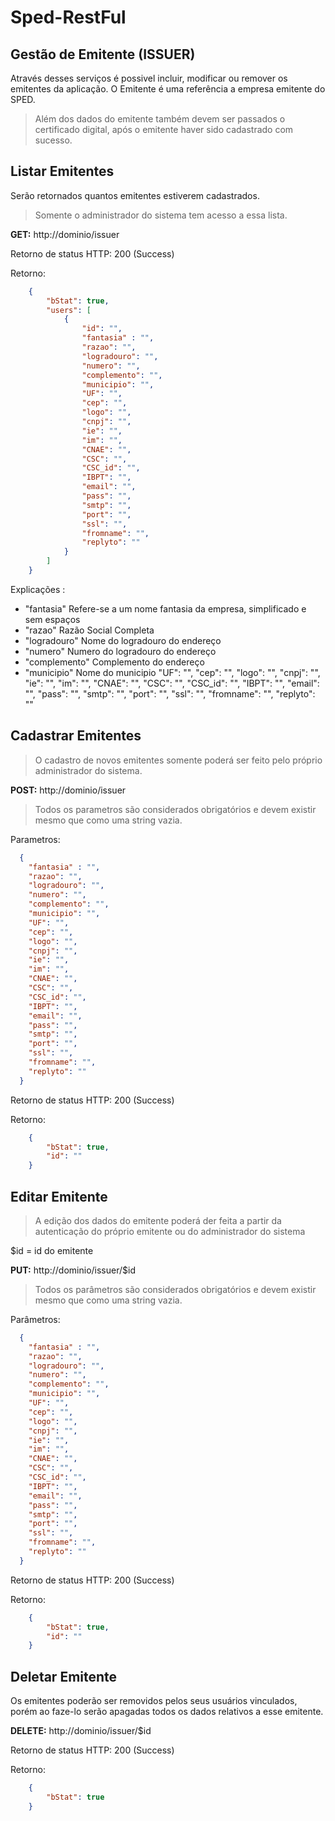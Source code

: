 # Sped-RestFul

## Gestão de Emitente (ISSUER)
Através desses serviços é possivel incluir, modificar ou remover os emitentes da aplicação.
O Emitente é uma referência a empresa emitente do SPED.
>Além dos dados do emitente também devem ser passados o certificado digital, após o emitente haver sido cadastrado com sucesso.

## Listar Emitentes
Serão retornados quantos emitentes estiverem cadastrados.
>Somente o administrador do sistema tem acesso a essa lista.

**GET:** http://dominio/issuer

Retorno de status HTTP: 200 (Success)

Retorno:

```json
    {
        "bStat": true,
  	    "users": [
  		    {
                "id": "",
    			"fantasia" : "",
    			"razao": "",
    			"logradouro": "",
    			"numero": "",
    			"complemento": "",
    			"municipio": "",
    			"UF": "",
    			"cep": "",
    			"logo": "",
    			"cnpj": "",
    			"ie": "",
    			"im": "",
    			"CNAE": "",
    			"CSC": "",
    			"CSC_id": "",
    			"IBPT": "",
    			"email": "",
    			"pass": "",
    			"smtp": "",
    			"port": "",
    			"ssl": "",
    			"fromname": "",
    			"replyto": ""
  			}
        ]
    }
```

Explicações :
- "fantasia" Refere-se a um nome fantasia da empresa, simplificado e sem espaços
- "razao" Razão Social Completa
- "logradouro" Nome do logradouro do endereço
- "numero" Numero do logradouro do endereço
- "complemento" Complemento do endereço
- "municipio" Nome do municipio 
    			"UF": "",
    			"cep": "",
    			"logo": "",
    			"cnpj": "",
    			"ie": "",
    			"im": "",
    			"CNAE": "",
    			"CSC": "",
    			"CSC_id": "",
    			"IBPT": "",
    			"email": "",
    			"pass": "",
    			"smtp": "",
    			"port": "",
    			"ssl": "",
    			"fromname": "",
    			"replyto": ""



## Cadastrar Emitentes

> O cadastro de novos emitentes somente poderá ser feito pelo próprio administrador do sistema.

**POST:** http://dominio/issuer

> Todos os parametros são considerados obrigatórios e devem existir mesmo que como uma string vazia.

Parametros:
```json
  {
    "fantasia" : "",
    "razao": "",
    "logradouro": "",
    "numero": "",
    "complemento": "",
    "municipio": "",
    "UF": "",
    "cep": "",
    "logo": "",
    "cnpj": "",
    "ie": "",
    "im": "",
    "CNAE": "",
    "CSC": "",
    "CSC_id": "",
    "IBPT": "",
    "email": "",
    "pass": "",
    "smtp": "",
    "port": "",
    "ssl": "",
    "fromname": "",
    "replyto": ""
  }
```
Retorno de status HTTP: 200 (Success)

Retorno:
```json
	{
        "bStat": true,
        "id": ""
    }
```


## Editar Emitente

> A edição dos dados do emitente poderá der feita a partir da autenticação do próprio emitente ou do administrador do sistema

$id = id do emitente

**PUT:** http://dominio/issuer/$id

> Todos os parâmetros são considerados obrigatórios e devem existir mesmo que como uma string vazia.

Parâmetros:
```json
  {
    "fantasia" : "",
    "razao": "",
    "logradouro": "",
    "numero": "",
    "complemento": "",
    "municipio": "",
    "UF": "",
    "cep": "",
    "logo": "",
    "cnpj": "",
    "ie": "",
    "im": "",
    "CNAE": "",
    "CSC": "",
    "CSC_id": "",
    "IBPT": "",
    "email": "",
    "pass": "",
    "smtp": "",
    "port": "",
    "ssl": "",
    "fromname": "",
    "replyto": ""
  }
```
Retorno de status HTTP: 200 (Success)

Retorno:
```json
    {
        "bStat": true,
        "id": ""
    }
```

## Deletar Emitente
Os emitentes poderão ser removidos pelos seus usuários vinculados, porém ao faze-lo serão apagadas todos os dados relativos a esse emitente.

**DELETE:** http://dominio/issuer/$id

Retorno de status HTTP: 200 (Success)

Retorno:
```json
    {
    	"bStat": true
    }
```
